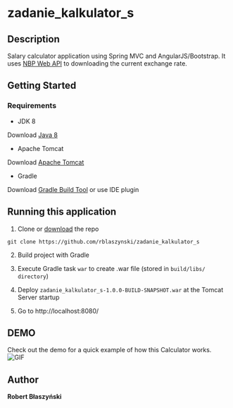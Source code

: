 # zadanie_kalkulator_s

## Description
Salary calculator application using Spring MVC and AngularJS/Bootstrap. It uses [NBP Web API](http://api.nbp.pl/) to downloading the current exchange rate.

## Getting Started

### Requirements
* JDK 8

Download [Java 8](http://java.oracle.com)
* Apache Tomcat

Download [Apache Tomcat](http://tomcat.apache.org/)
* Gradle

Download [Gradle Build Tool](https://gradle.org) or use IDE plugin

## Running this application
1. Clone or [download](https://github.com/rblaszynski/zadanie_kalkulator_s.git) the repo

```
git clone https://github.com/rblaszynski/zadanie_kalkulator_s
```

2. Build project with Gradle

3. Execute Gradle task `war` to create .war file (stored in `build/libs/ directory`)

4. Deploy `zadanie_kalkulator_s-1.0.0-BUILD-SNAPSHOT.war` at the Tomcat Server startup

5. Go to http://localhost:8080/

## DEMO
Check out the demo for a quick example of how this Calculator works.
![GIF](http://g.recordit.co/BmRSBpIML6.gif)


## Author

**Robert Błaszyński**
